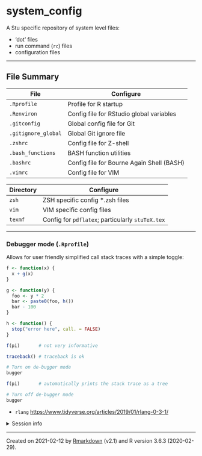 
<!-- README.md is generated from README.Rmd. Please edit that file -->

# system\_config

A Stu specific repository of system level files:

  - ‘dot’ files
  - run command (`rc`) files
  - configuration files

-----

## File Summary

| File                | Configure                                 |
| ------------------- | ----------------------------------------- |
| `.Rprofile`         | Profile for R startup                     |
| `.Renviron`         | Config file for RStudio global variables  |
| `.gitconfig`        | Global config file for Git                |
| `.gitignore_global` | Global Git ignore file                    |
| `.zshrc`            | Config file for Z-shell                   |
| `.bash_functions`   | BASH function utilities                   |
| `.bashrc`           | Config file for Bourne Again Shell (BASH) |
| `.vimrc`            | Config file for VIM                       |

| Directory | Configure                                        |
| --------- | ------------------------------------------------ |
| `zsh`     | ZSH specific config \*.zsh files                 |
| `vim`     | VIM specific config files                        |
| `texmf`   | Config for `pdflatex`; particularly `stuTeX.tex` |

-----

### Debugger mode (`.Rprofile`)

Allows for user friendly simplified call stack traces with a simple
toggle:

``` r
f <- function(x) {
  x + g(x)
}

g <- function(y) {
  foo <- y * 2
  bar <- paste0(foo, h())
  bar - 100
}

h <- function() {
  stop("error here", call. = FALSE)
}

f(pi)       # not very informative

traceback() # traceback is ok

# Turn on de-bugger mode
bugger

f(pi)       # automatically prints the stack trace as a tree

# Turn off de-bugger mode
bugger
```

  - `rlang` <https://www.tidyverse.org/articles/2019/01/rlang-0-3-1/>

<details>

<summary>Session info</summary>

``` r
session_info()
#> ─ Session info ───────────────────────────────────────────────────────────────
#>  setting  value                       
#>  version  R version 3.6.3 (2020-02-29)
#>  os       macOS Catalina 10.15.7      
#>  system   x86_64, darwin15.6.0        
#>  ui       X11                         
#>  language (EN)                        
#>  collate  en_US.UTF-8                 
#>  ctype    en_US.UTF-8                 
#>  tz       America/Denver              
#>  date     2021-02-12                  
#> 
#> ─ Packages ───────────────────────────────────────────────────────────────────
#>  package     * version date       lib source        
#>  assertthat    0.2.1   2019-03-21 [1] CRAN (R 3.6.2)
#>  backports     1.1.8   2020-06-17 [1] RSPM (R 3.6.3)
#>  callr         3.4.3   2020-03-28 [1] RSPM (R 3.6.3)
#>  cli           2.0.2   2020-02-28 [1] RSPM (R 3.6.3)
#>  crayon        1.3.4   2017-09-16 [1] CRAN (R 3.6.2)
#>  desc          1.2.0   2018-05-01 [1] CRAN (R 3.6.2)
#>  devtools    * 2.3.0   2020-04-10 [1] RSPM (R 3.6.3)
#>  digest        0.6.25  2020-02-23 [1] RSPM (R 3.6.3)
#>  ellipsis      0.3.1   2020-05-15 [1] CRAN (R 3.6.3)
#>  evaluate      0.14    2019-05-28 [1] CRAN (R 3.6.2)
#>  fansi         0.4.1   2020-01-08 [1] CRAN (R 3.6.2)
#>  fs            1.4.1   2020-04-04 [1] RSPM (R 3.6.3)
#>  glue          1.4.2   2020-08-27 [1] CRAN (R 3.6.3)
#>  htmltools     0.4.0   2019-10-04 [1] CRAN (R 3.6.2)
#>  knitr         1.28    2020-02-06 [1] CRAN (R 3.6.2)
#>  magrittr      1.5     2014-11-22 [1] CRAN (R 3.6.2)
#>  memoise       1.1.0   2017-04-21 [1] CRAN (R 3.6.2)
#>  pkgbuild      1.0.6   2019-10-09 [1] CRAN (R 3.6.2)
#>  pkgload       1.0.2   2018-10-29 [1] CRAN (R 3.6.2)
#>  prettyunits   1.1.1   2020-01-24 [1] CRAN (R 3.6.2)
#>  processx      3.4.2   2020-02-09 [1] CRAN (R 3.6.2)
#>  ps            1.3.2   2020-02-13 [1] RSPM (R 3.6.3)
#>  R6            2.4.1   2019-11-12 [1] CRAN (R 3.6.2)
#>  Rcpp          1.0.4.6 2020-04-09 [1] RSPM (R 3.6.3)
#>  remotes       2.1.1   2020-02-15 [1] RSPM (R 3.6.2)
#>  rlang         0.4.6   2020-05-02 [1] RSPM (R 3.6.3)
#>  rmarkdown     2.1     2020-01-20 [1] CRAN (R 3.6.2)
#>  rprojroot     1.3-2   2018-01-03 [1] CRAN (R 3.6.2)
#>  sessioninfo   1.1.1   2018-11-05 [1] CRAN (R 3.6.2)
#>  stringi       1.4.6   2020-02-17 [1] RSPM (R 3.6.3)
#>  stringr       1.4.0   2019-02-10 [1] CRAN (R 3.6.2)
#>  testthat      2.3.2   2020-03-02 [1] RSPM (R 3.6.3)
#>  usethis     * 1.6.0   2020-04-09 [1] RSPM (R 3.6.3)
#>  withr         2.2.0   2020-04-20 [1] RSPM (R 3.6.3)
#>  xfun          0.13    2020-04-13 [1] RSPM (R 3.6.3)
#>  yaml          2.2.1   2020-02-01 [1] CRAN (R 3.6.2)
#> 
#> [1] /Users/sfield/r_libs
#> [2] /Library/Frameworks/R.framework/Versions/3.6/Resources/library
```

</details>

-----

Created on 2021-02-12 by
[Rmarkdown](https://github.com/rstudio/rmarkdown) (v2.1) and R version
3.6.3 (2020-02-29).
